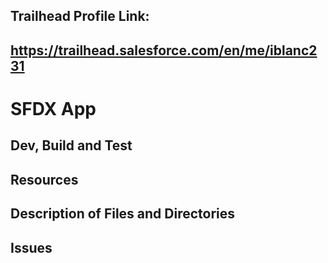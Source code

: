 ## Trailhead Profile Link:
## https://trailhead.salesforce.com/en/me/iblanc231


# SFDX  App

## Dev, Build and Test


## Resources


## Description of Files and Directories


## Issues


